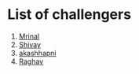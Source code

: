 # List of challengers
1. [Mrinal](https://github.com/mrinal1224)
2. [Shivay](https://github.com/shivaylamba)
3. [akashhapni](https://github.com/akashhapani)
4. [Raghav](https://github.com/raghavdhingra)
